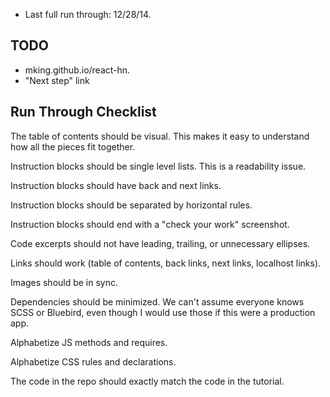 - Last full run through: 12/28/14.

TODO
---
- mking.github.io/react-hn.
- "Next step" link

Run Through Checklist
---
The table of contents should be visual. This makes it easy to understand how all the pieces fit together.

Instruction blocks should be single level lists. This is a readability issue.

Instruction blocks should have back and next links.

Instruction blocks should be separated by horizontal rules.

Instruction blocks should end with a "check your work" screenshot.

Code excerpts should not have leading, trailing, or unnecessary ellipses.

Links should work (table of contents, back links, next links, localhost links).

Images should be in sync.

Dependencies should be minimized. We can't assume everyone knows SCSS or Bluebird, even though I would use those if this were a production app.

Alphabetize JS methods and requires.

Alphabetize CSS rules and declarations.

The code in the repo should exactly match the code in the tutorial.
